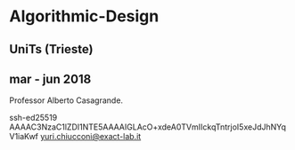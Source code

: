 # Algorithmic-Design
## UniTs (Trieste)
## mar - jun 2018

Professor Alberto Casagrande.

ssh-ed25519 AAAAC3NzaC1lZDI1NTE5AAAAIGLAcO+xdeA0TVmIIckqTntrjoI5xeJdJhNYqV1iaKwf yuri.chiucconi@exact-lab.it
